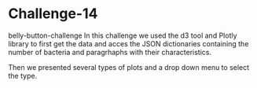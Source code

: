 # Challenge-14
belly-button-challenge
In this challenge we used the d3 tool and Plotly library to first get the data and acces the JSON dictionaries containing the number of bacteria and paragrhaphs with
their characteristics.

Then we presented several types of plots and a drop down menu to select the type.
